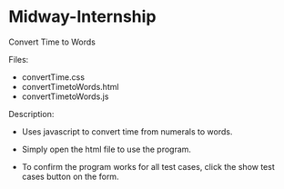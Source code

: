 # Midway-Internship

Convert Time to Words

Files:
- convertTime.css
- convertTimetoWords.html
- convertTimetoWords.js

Description:
- Uses javascript to convert time from numerals to words.

- Simply open the html file to use the program.

- To confirm the program works for all test cases, click the show test cases button on the form.
